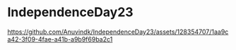 # IndependenceDay23


https://github.com/Anuvindk/IndependenceDay23/assets/128354707/1aa9ca42-3f09-4fae-a41b-a9b9f69ba2c1

